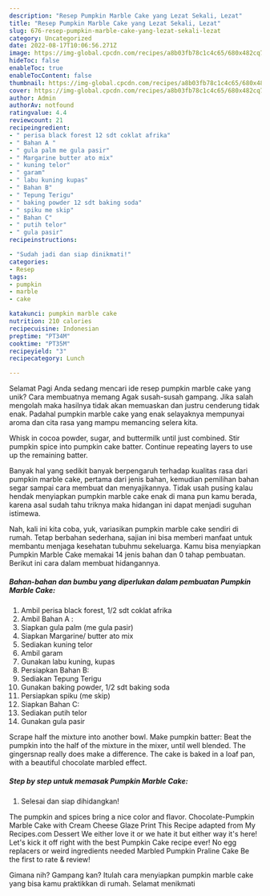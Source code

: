 ```yaml
---
description: "Resep Pumpkin Marble Cake yang Lezat Sekali, Lezat"
title: "Resep Pumpkin Marble Cake yang Lezat Sekali, Lezat"
slug: 676-resep-pumpkin-marble-cake-yang-lezat-sekali-lezat
category: Uncategorized
date: 2022-08-17T10:06:56.271Z
image: https://img-global.cpcdn.com/recipes/a8b03fb78c1c4c65/680x482cq70/pumpkin-marble-cake-foto-resep-utama.jpg
hideToc: false
enableToc: true
enableTocContent: false
thumbnail: https://img-global.cpcdn.com/recipes/a8b03fb78c1c4c65/680x482cq70/pumpkin-marble-cake-foto-resep-utama.jpg
cover: https://img-global.cpcdn.com/recipes/a8b03fb78c1c4c65/680x482cq70/pumpkin-marble-cake-foto-resep-utama.jpg
author: Admin
authorAv: notfound
ratingvalue: 4.4
reviewcount: 21
recipeingredient:
- " perisa black forest 12 sdt coklat afrika"
- " Bahan A "
- " gula palm me gula pasir"
- " Margarine butter ato mix"
- " kuning telor"
- " garam"
- " labu kuning kupas"
- " Bahan B"
- " Tepung Terigu"
- " baking powder 12 sdt baking soda"
- " spiku me skip"
- " Bahan C"
- " putih telor"
- " gula pasir"
recipeinstructions:

- "Sudah jadi dan siap dinikmati!"
categories:
- Resep
tags:
- pumpkin
- marble
- cake

katakunci: pumpkin marble cake 
nutrition: 210 calories
recipecuisine: Indonesian
preptime: "PT34M"
cooktime: "PT35M"
recipeyield: "3"
recipecategory: Lunch

---
```



Selamat Pagi Anda sedang mencari ide resep pumpkin marble cake yang unik? Cara membuatnya memang Agak susah-susah gampang. Jika salah mengolah maka hasilnya tidak akan memuaskan dan justru cenderung tidak enak. Padahal pumpkin marble cake yang enak selayaknya mempunyai aroma dan cita rasa yang mampu memancing selera kita.


Whisk in cocoa powder, sugar, and buttermilk until just combined. Stir pumpkin spice into pumpkin cake batter. Continue repeating layers to use up the remaining batter.

Banyak hal yang sedikit banyak berpengaruh terhadap kualitas rasa dari pumpkin marble cake, pertama dari jenis bahan, kemudian pemilihan bahan segar sampai cara membuat dan menyajikannya. Tidak usah pusing kalau hendak menyiapkan pumpkin marble cake enak di mana pun kamu berada, karena asal sudah tahu triknya maka hidangan ini dapat menjadi suguhan istimewa.


Nah, kali ini kita coba, yuk, variasikan pumpkin marble cake sendiri di rumah. Tetap berbahan sederhana, sajian ini bisa memberi manfaat untuk membantu menjaga kesehatan tubuhmu sekeluarga. Kamu bisa menyiapkan Pumpkin Marble Cake memakai 14 jenis bahan dan 0 tahap pembuatan. Berikut ini cara dalam membuat hidangannya.

<!--inarticleads1-->

##### Bahan-bahan dan bumbu yang diperlukan dalam pembuatan Pumpkin Marble Cake:

1. Ambil  perisa black forest, 1/2 sdt coklat afrika
1. Ambil  Bahan A :
1. Siapkan  gula palm (me gula pasir)
1. Siapkan  Margarine/ butter ato mix
1. Sediakan  kuning telor
1. Ambil  garam
1. Gunakan  labu kuning, kupas
1. Persiapkan  Bahan B:
1. Sediakan  Tepung Terigu
1. Gunakan  baking powder, 1/2 sdt baking soda
1. Persiapkan  spiku (me skip)
1. Siapkan  Bahan C:
1. Sediakan  putih telor
1. Gunakan  gula pasir


Scrape half the mixture into another bowl. Make pumpkin batter: Beat the pumpkin into the half of the mixture in the mixer, until well blended. The gingersnap really does make a difference. The cake is baked in a loaf pan, with a beautiful chocolate marbled effect. 

<!--inarticleads2-->

##### Step by step untuk memasak Pumpkin Marble Cake:


1. Selesai dan siap dihidangkan!

The pumpkin and spices bring a nice color and flavor. Chocolate-Pumpkin Marble Cake with Cream Cheese Glaze Print This Recipe adapted from My Recipes.com Dessert We either love it or we hate it but either way it&#39;s here! Let&#39;s kick it off right with the best Pumpkin Cake recipe ever! No egg replacers or weird ingredients needed Marbled Pumpkin Praline Cake Be the first to rate &amp; review! 

Gimana nih? Gampang kan? Itulah cara menyiapkan pumpkin marble cake yang bisa kamu praktikkan di rumah. Selamat menikmati

